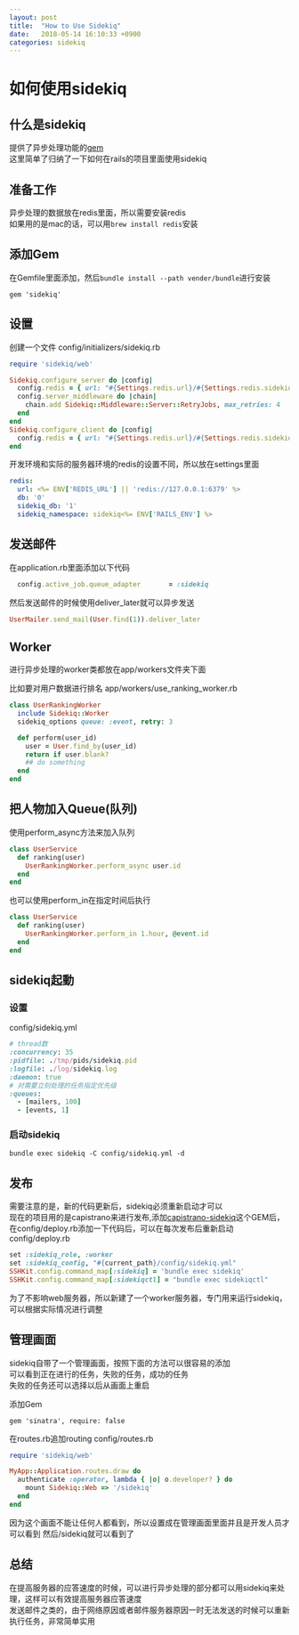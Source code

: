 ```yaml
---
layout: post
title:  "How to Use Sidekiq"
date:   2018-05-14 16:10:33 +0900
categories: sidekiq
---
```


# 如何使用sidekiq
## 什么是sidekiq
提供了异步处理功能的[gem](https://github.com/mperham/sidekiq)<br/>
这里简单了归纳了一下如何在rails的项目里面使用sidekiq

## 准备工作
异步处理的数据放在redis里面，所以需要安装redis<br/>
如果用的是mac的话，可以用```brew install redis```安装

## 添加Gem

在Gemfile里面添加，然后```bundle install --path vender/bundle```进行安装

```ruby:Gemfile
gem 'sidekiq'
```

## 设置
创建一个文件 config/initializers/sidekiq.rb

```ruby
require 'sidekiq/web'

Sidekiq.configure_server do |config|
  config.redis = { url: "#{Settings.redis.url}/#{Settings.redis.sidekiq_db}", namespace: Settings.redis.sidekiq_namespace }
  config.server_middleware do |chain|
    chain.add Sidekiq::Middleware::Server::RetryJobs, max_retries: 4
  end
end
Sidekiq.configure_client do |config|
  config.redis = { url: "#{Settings.redis.url}/#{Settings.redis.sidekiq_db}", namespace: Settings.redis.sidekiq_namespace }
end
```
开发环境和实际的服务器环境的redis的设置不同，所以放在settings里面
```yaml
redis:
  url: <%= ENV['REDIS_URL'] || 'redis://127.0.0.1:6379' %>
  db: '0'
  sidekiq_db: '1'
  sidekiq_namespace: sidekiq<%= ENV['RAILS_ENV'] %>
```

## 发送邮件
在application.rb里面添加以下代码
```ruby
  config.active_job.queue_adapter       = :sidekiq
```

然后发送邮件的时候使用deliver_later就可以异步发送

```ruby
UserMailer.send_mail(User.find(1)).deliver_later
```

## Worker
进行异步处理的worker类都放在app/workers文件夹下面

比如要对用户数据进行排名
app/workers/use_ranking_worker.rb
```ruby
class UserRankingWorker
  include Sidekiq::Worker
  sidekiq_options queue: :event, retry: 3

  def perform(user_id)
    user = User.find_by(user_id)
    return if user.blank?
    ## do something
  end
end
```

## 把人物加入Queue(队列)
使用perform_async方法来加入队列

```ruby
class UserService
  def ranking(user)
    UserRankingWorker.perform_async user.id
  end
end
```

也可以使用perform_in在指定时间后执行

```ruby
class UserService
  def ranking(user)
    UserRankingWorker.perform_in 1.hour, @event.id
  end
end
```

## sidekiq起動
### 设置
config/sidekiq.yml
```ruby
# thread数
:concurrency: 35
:pidfile: ./tmp/pids/sidekiq.pid
:logfile: ./log/sidekiq.log
:daemon: true
# 对需要立刻处理的任务指定优先级
:queues:
  - [mailers, 100]
  - [events, 1]
```

### 启动sidekiq
```
bundle exec sidekiq -C config/sidekiq.yml -d
```

## 发布
需要注意的是，新的代码更新后，sidekiq必须重新启动才可以<br/>
现在的项目用的是capistrano来进行发布,添加[capistrano-sidekiq](https://github.com/seuros/capistrano-sidekiq)这个GEM后，在config/deploy.rb添加一下代码后，可以在每次发布后重新启动
config/deploy.rb
```ruby
set :sidekiq_role, :worker
set :sidekiq_config, "#{current_path}/config/sidekiq.yml"
SSHKit.config.command_map[:sidekiq] = 'bundle exec sidekiq'
SSHKit.config.command_map[:sidekiqctl] = "bundle exec sidekiqctl"
```
为了不影响web服务器，所以新建了一个worker服务器，专门用来运行sidekiq，可以根据实际情况进行调整

## 管理画面
sidekiq自带了一个管理画面，按照下面的方法可以很容易的添加<br/>
可以看到正在进行的任务，失败的任务，成功的任务<br/>
失败的任务还可以选择以后从画面上重启<br/>

添加Gem
```ruby:Gemfile
gem 'sinatra', require: false
```

在routes.rb追加routing
config/routes.rb
```ruby
require 'sidekiq/web'

MyApp::Application.routes.draw do
  authenticate :operator, lambda { |o| o.developer? } do
    mount Sidekiq::Web => '/sidekiq'
  end
end
```
因为这个画面不能让任何人都看到，所以设置成在管理画面里面并且是开发人员才可以看到
然后/sidekiq就可以看到了

## 总结
在提高服务器的应答速度的时候，可以进行异步处理的部分都可以用sidekiq来处理，这样可以有效提高服务器应答速度<br/>
发送邮件之类的，由于网络原因或者邮件服务器原因一时无法发送的时候可以重新执行任务，非常简单实用

